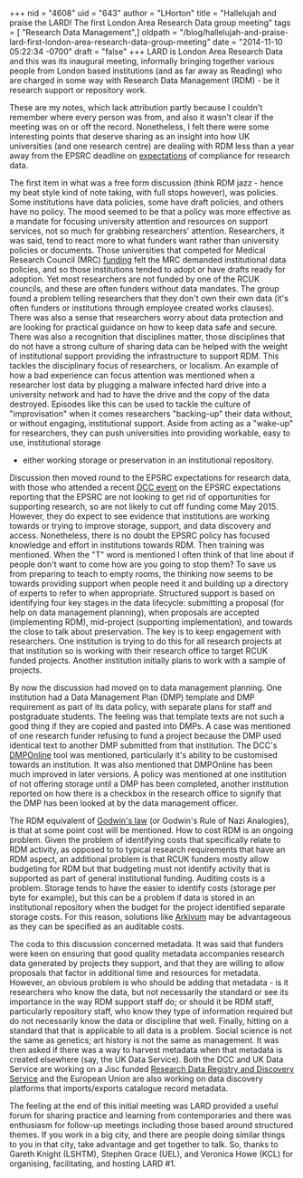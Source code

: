 +++
nid = "4608"
uid = "643"
author = "LHorton"
title = "Hallelujah and praise the LARD! The first London Area Research Data group meeting"
tags = [ "Research Data Management",]
oldpath = "/blog/hallelujah-and-praise-lard-first-london-area-research-data-group-meeting"
date = "2014-11-10 05:22:34 -0700"
draft = "false"
+++
LARD is London Area Research Data and this was its inaugural meeting,
informally bringing together various people from London based
institutions (and as far away as Reading) who are charged in some way
with Research Data Management (RDM) - be it research support or
repository work.

These are my notes, which lack attribution partly because I couldn't
remember where every person was from, and also it wasn't clear if the
meeting was on or off the record. Nonetheless, I felt there were some
interesting points that deserve sharing as an insight into how UK
universities (and one research centre) are dealing with RDM less than a
year away from the EPSRC deadline on
[expectations](http://www.epsrc.ac.uk/about/standards/researchdata/) of
compliance for research data.

The first item in what was a free form discussion (think RDM jazz -
hence my beat style kind of note taking, with full stops however), was
policies. Some institutions have data policies, some have draft
policies, and others have no policy. The mood seemed to be that a policy
was more effective as a mandate for focusing university attention and
resources on support services, not so much for grabbing researchers'
attention. Researchers, it was said, tend to react more to what funders
want rather than university policies or documents. Those universities
that competed for Medical Research Council (MRC)
[funding](http://www.mrc.ac.uk/funding/) felt the MRC demanded
institutional data policies, and so those institutions tended to adopt
or have drafts ready for adoption. Yet most researchers are not funded
by one of the RCUK councils, and these are often funders without data
mandates. The group found a problem telling researchers that they don't
own their own data (it's often funders or institutions through employee
created works clauses). There was also a sense that researchers worry
about data protection and are looking for practical guidance on how to
keep data safe and secure. There was also a recognition that disciplines
matter, those disciplines that do not have a strong culture of sharing
data can be helped with the weight of institutional support providing
the infrastructure to support RDM. This tackles the disciplinary focus
of researchers, or localism. An example of how a bad experience can
focus attention was mentioned when a researcher lost data by plugging a
malware infected hard drive into a university network and had to have
the drive and the copy of the data destroyed. Episodes like this can be
used to tackle the culture of "improvisation" when it comes researchers
"backing-up" their data without, or without engaging, institutional
support. Aside from acting as a "wake-up" for researchers, they can push
universities into providing workable, easy to use, institutional storage
- either working storage or preservation in an institutional repository.

Discussion then moved round to the EPSRC expectations for research data,
with those who attended a recent [DCC
event](http://www.dcc.ac.uk/events/other-dcc-events/assessing-institutional-readiness)
on the EPSRC expectations reporting that the EPSRC are not looking to
get rid of opportunities for supporting research, so are not likely to
cut off funding come May 2015. However, they do expect to see evidence
that institutions are working towards or trying to improve storage,
support, and data discovery and access. Nonetheless, there is no doubt
the EPSRC policy has focused knowledge and effort in institutions
towards RDM. Then training was mentioned. When the "T" word is mentioned
I often think of that line about if people don't want to come how are
you going to stop them? To save us from preparing to teach to empty
rooms, the thinking now seems to be towards providing support when
people need it and building up a directory of experts to refer to when
appropriate. Structured support is based on identifying four key stages
in the data lifecycle: submitting a proposal (for help on data
management planning), when proposals are accepted (implementing RDM),
mid-project (supporting implementation), and towards the close to talk
about preservation. The key is to keep engagement with researchers. One
institution is trying to do this for all research projects at that
institution so is working with their research office to target RCUK
funded projects. Another institution initially plans to work with a
sample of projects.

By now the discussion had moved on to data management planning. One
institution had a Data Management Plan (DMP) template and DMP
requirement as part of its data policy, with separate plans for staff
and postgraduate students. The feeling was that template texts are not
such a good thing if they are copied and pasted into DMPs. A case was
mentioned of one research funder refusing to fund a project because the
DMP used identical text to another DMP submitted from that institution.
The DCC's [DMPOnline](https://dmponline.dcc.ac.uk) tool was mentioned,
particularly it's ability to be customised towards an institution. It
was also mentioned that DMPOnline has been much improved in later
versions. A policy was mentioned at one institution of not offering
storage until a DMP has been completed, another institution reported on
how there is a checkbox in the research office to signify that the DMP
has been looked at by the data management officer.

The RDM equivalent of [Godwin's
law](http://en.wikipedia.org/wiki/Godwin's_law) (or Godwin's Rule of
Nazi Analogies), is that at some point cost will be mentioned. How to
cost RDM is an ongoing problem. Given the problem of identifying costs
that specifically relate to RDM activity, as opposed to to typical
research requirements that have an RDM aspect, an additional problem is
that RCUK funders mostly allow budgeting for RDM but that budgeting must
not identify activity that is supported as part of general institutional
funding. Auditing costs is a problem. Storage tends to have the easier
to identify costs (storage per byte for example), but this can be a
problem if data is stored in an institutional repository when the budget
for the project identified separate storage costs. For this reason,
solutions like [Arkivum](http://arkivum.com/) may be advantageous as
they can be specified as an auditable costs.

The coda to this discussion concerned metadata. It was said that funders
were keen on ensuring that good quality metadata accompanies research
data generated by projects they support, and that they are willing to
allow proposals that factor in additional time and resources for
metadata. However, an obvious problem is who should be adding that
metadata - is it researchers who know the data, but not necessarily the
standard or see its importance in the way RDM support staff do; or
should it be RDM staff, particularly repository staff, who know they
type of information required but do not necessarily know the data or
discipline that well. Finally, hitting on a standard that that is
applicable to all data is a problem. Social science is not the same as
genetics; art history is not the same as management. It was then asked
if there was a way to harvest metadata when that metadata is created
elsewhere (say, the UK Data Service). Both the DCC and UK Data Service
are working on a Jisc funded [Research Data Registry and Discovery
Service](http://www.dcc.ac.uk/projects/research-data-registry-pilot) and
the European Union are also working on data discovery platforms that
imports/exports catalogue record metadata.

The feeling at the end of this initial meeting was LARD provided a
useful forum for sharing practice and learning from contemporaries and
there was enthusiasm for follow-up meetings including those based around
structured themes. If you work in a big city, and there are people doing
similar things to you in that city, take advantage and get together to
talk. So, thanks to Gareth Knight (LSHTM), Stephen Grace (UEL), and
Veronica Howe (KCL) for organising, facilitating, and hosting LARD #1.

